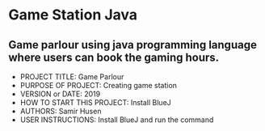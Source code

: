 # Game Station Java

## Game parlour using java programming language where users can book the gaming hours.

- PROJECT TITLE: Game Parlour
- PURPOSE OF PROJECT: Creating game station
- VERSION or DATE: 2019
- HOW TO START THIS PROJECT: Install BlueJ
- AUTHORS: Samir Husen
- USER INSTRUCTIONS: Install BlueJ and run the command
